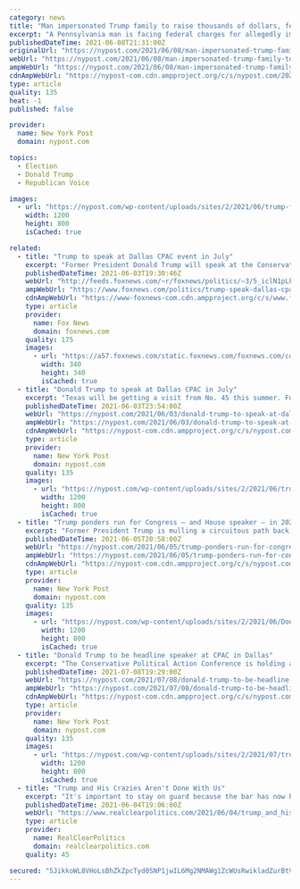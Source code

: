 ```yaml
---
category: news
title: "Man impersonated Trump family to raise thousands of dollars, feds say"
excerpt: "A Pennsylvania man is facing federal charges for allegedly impersonating former President Donald Trump’s family online to dupe supporters into forking over thousands of dollars, federal prosecutors said Tuesday."
publishedDateTime: 2021-06-08T21:31:00Z
originalUrl: "https://nypost.com/2021/06/08/man-impersonated-trump-family-to-raise-thousands-of-dollars-feds/"
webUrl: "https://nypost.com/2021/06/08/man-impersonated-trump-family-to-raise-thousands-of-dollars-feds/"
ampWebUrl: "https://nypost.com/2021/06/08/man-impersonated-trump-family-to-raise-thousands-of-dollars-feds/amp/"
cdnAmpWebUrl: "https://nypost-com.cdn.ampproject.org/c/s/nypost.com/2021/06/08/man-impersonated-trump-family-to-raise-thousands-of-dollars-feds/amp/"
type: article
quality: 135
heat: -1
published: false

provider:
  name: New York Post
  domain: nypost.com

topics:
  - Election
  - Donald Trump
  - Republican Voice

images:
  - url: "https://nypost.com/wp-content/uploads/sites/2/2021/06/trump-family.jpg?quality=90&strip=all&w=1200"
    width: 1200
    height: 800
    isCached: true

related:
  - title: "Trump to speak at Dallas CPAC event in July"
    excerpt: "Former President Donald Trump will speak at the Conservative Political Action Conference (CPAC) event in Dallas in July, Fox News has learned, in what will be one of his most high-profile speaking engagements since leaving the White House."
    publishedDateTime: 2021-06-03T19:30:46Z
    webUrl: "http://feeds.foxnews.com/~r/foxnews/politics/~3/5_iclN1pLk0/trump-speak-dallas-cpac-event-july"
    ampWebUrl: "https://www.foxnews.com/politics/trump-speak-dallas-cpac-event-july.amp"
    cdnAmpWebUrl: "https://www-foxnews-com.cdn.ampproject.org/c/s/www.foxnews.com/politics/trump-speak-dallas-cpac-event-july.amp"
    type: article
    provider:
      name: Fox News
      domain: foxnews.com
    quality: 175
    images:
      - url: "https://a57.foxnews.com/static.foxnews.com/foxnews.com/content/uploads/2020/01/340/340/Screen-Shot-2020-01-15-at-11.36.03-AM.png?ve=1&tl=1"
        width: 340
        height: 340
        isCached: true
  - title: "Donald Trump to speak at Dallas CPAC in July"
    excerpt: "Texas will be getting a visit from No. 45 this summer. Former President Trump will be giving a speech at the Conservative Political Action Conference in Dallas."
    publishedDateTime: 2021-06-03T23:54:00Z
    webUrl: "https://nypost.com/2021/06/03/donald-trump-to-speak-at-dallas-cpac-in-july/"
    ampWebUrl: "https://nypost.com/2021/06/03/donald-trump-to-speak-at-dallas-cpac-in-july/amp/"
    cdnAmpWebUrl: "https://nypost-com.cdn.ampproject.org/c/s/nypost.com/2021/06/03/donald-trump-to-speak-at-dallas-cpac-in-july/amp/"
    type: article
    provider:
      name: New York Post
      domain: nypost.com
    quality: 135
    images:
      - url: "https://nypost.com/wp-content/uploads/sites/2/2021/06/trump-dallas.jpg?quality=90&strip=all&w=1200"
        width: 1200
        height: 800
        isCached: true
  - title: "Trump ponders run for Congress — and House speaker — in 2022"
    excerpt: "Former President Trump is mulling a circuitous path back to the presidency: via a stint as speaker of the House."
    publishedDateTime: 2021-06-05T20:58:00Z
    webUrl: "https://nypost.com/2021/06/05/trump-ponders-run-for-congress-and-house-speaker-in-2022/"
    ampWebUrl: "https://nypost.com/2021/06/05/trump-ponders-run-for-congress-and-house-speaker-in-2022/amp/"
    cdnAmpWebUrl: "https://nypost-com.cdn.ampproject.org/c/s/nypost.com/2021/06/05/trump-ponders-run-for-congress-and-house-speaker-in-2022/amp/"
    type: article
    provider:
      name: New York Post
      domain: nypost.com
    quality: 135
    images:
      - url: "https://nypost.com/wp-content/uploads/sites/2/2021/06/DonaldTrump.jpg?quality=90&strip=all&w=1200"
        width: 1200
        height: 800
        isCached: true
  - title: "Donald Trump to be headline speaker at CPAC in Dallas"
    excerpt: "The Conservative Political Action Conference is holding a second event in Dallas, Texas this weekend, with a headline speech from former President Donald Trump on Sunday afternoon. CPAC is adding"
    publishedDateTime: 2021-07-08T19:29:00Z
    webUrl: "https://nypost.com/2021/07/08/donald-trump-to-be-headline-speaker-at-cpac-in-dallas/"
    ampWebUrl: "https://nypost.com/2021/07/08/donald-trump-to-be-headline-speaker-at-cpac-in-dallas/amp/"
    cdnAmpWebUrl: "https://nypost-com.cdn.ampproject.org/c/s/nypost.com/2021/07/08/donald-trump-to-be-headline-speaker-at-cpac-in-dallas/amp/"
    type: article
    provider:
      name: New York Post
      domain: nypost.com
    quality: 135
    images:
      - url: "https://nypost.com/wp-content/uploads/sites/2/2021/07/trump-cpac-03.jpg?quality=90&strip=all&w=1200"
        width: 1200
        height: 800
        isCached: true
  - title: "Trump and His Crazies Aren't Done With Us"
    excerpt: "It's important to stay on guard because the bar has now been lowered: we know that a pronouncement from Trump -- like his assertion about being. Read Full Article »"
    publishedDateTime: 2021-06-04T19:06:00Z
    webUrl: "https://www.realclearpolitics.com/2021/06/04/trump_and_his_crazies_arent_done_with_us_544285.html"
    type: article
    provider:
      name: RealClearPolitics
      domain: realclearpolitics.com
    quality: 45

secured: "5JikkoWL8VHoLsBhZkZpcTyd0SNP1jwIL6Mg2NMAWg1ZcWUsRwikladZurBtVotsaRhqfaLF+velN28+OPVQMY02X0kdLtOQVmt00mm8PMVEOfHsfV1lVQhOTqh2IAO9H30epxtYqeEi7e+KHer9aWyaUmPYVqHBvS8AyxtbSoPjWPWZienivc45qVIgIE0D7F8qz8SwJ46y6O7YpjTZdr+Foncrwa58fM+r49NvkK8oXLDEqlJk9tpBUCcJ4UuMBgRMizzIjchLWAeVqNcx3DGtX6/liwm7Sm/2GjD5TufxrXKHA9jVIvWrgqguciOlZ/QKd7lWT212LCEmm3k6AVgbQ2BrVKKQBZqg4keXlrM=;tok9HuCjfqxK2YaV41kQ2g=="
---
```


